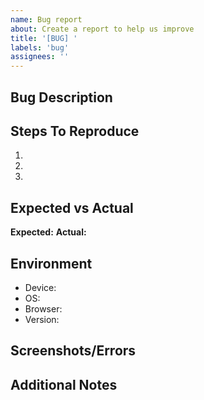 ```yaml
---
name: Bug report
about: Create a report to help us improve
title: '[BUG] '
labels: 'bug'
assignees: ''
---
```


## Bug Description

<!-- Brief description of the bug -->

## Steps To Reproduce

<!-- How can we recreate this issue? -->

1.
2.
3.

## Expected vs Actual

**Expected:** <!-- What should happen -->
**Actual:** <!-- What happens instead -->

## Environment

<!-- Delete non-applicable items -->

- Device:
- OS:
- Browser:
- Version:

## Screenshots/Errors

<!-- If applicable -->

## Additional Notes

<!-- Any context or possible solution -->
